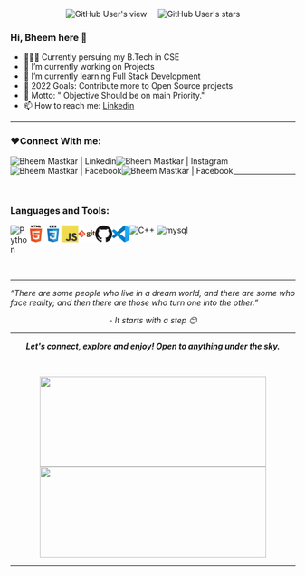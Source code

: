 <p align="center">
  <img alt="GitHub User's view" src="https://komarev.com/ghpvc/?username=bheem2510">&nbsp;&nbsp;&nbsp;&nbsp;
  <img alt="GitHub User's stars" src="https://img.shields.io/github/stars/bheem2510?color=yellow&label=%20Stars%20">
</p>

### Hi, Bheem here 👋 
- 👨🏻‍🎓 Currently persuing my B.Tech in CSE
- 🔭 I’m currently working on Projects
- 🌱 I’m currently learning Full Stack Development
- 🥅 2022 Goals: Contribute more to Open Source projects
- 🤺 Motto:  " Objective Should be on main Priority." 
- 📫 How to reach me: <a href="https://www.linkedin.com/in/bheem-mastkar-4510371ba">Linkedin</a>


<!---
bheem2510/bheem2510 is a ✨ special ✨ repository because its `README.md` (this file) appears on your GitHub profile.
You can click the Preview link to take a look at your changes.
--->
---
### ❤️Connect With me:
  
  <a href="https://www.linkedin.com/in/bheem-mastkar-4510371ba" target="_blank">
  <img align="left" alt="Bheem Mastkar | Linkedin" src="https://img.shields.io/badge/LinkedIn-0077B5?style=for-the-badge&logo=linkedin&logoColor=white"/>
  
  <a href="https://www.instagram.com/_real_bheem/" target="_blank">
   <img align="left" alt="Bheem Mastkar | Instagram" src="https://img.shields.io/badge/Instagram-E4405F?style=for-the-badge&logo=instagram&logoColor=white"/>
  </a>
  
  <a href="https://www.facebook.com/bheem.mastkar/" target="_blank">
   <img align="left" alt="Bheem Mastkar | Facebook" src="https://img.shields.io/badge/Facebook-1877F2?style=for-the-badge&logo=facebook&logoColor=white"/>
  </a>
  
  <a href="https://www.facebook.com/bheem.mastkar/" target="_blank">
   <img align="left" alt="Bheem Mastkar | Facebook" src="https://img.shields.io/badge/Gmail-D14836?style=for-the-badge&logo=gmail&logoColor=white"/>
  </a>
  </br>
  
  ---
<!-- </a>

<a href="https://www.instagram.com/_real_bheem/" target="_blank">
  <img align="left" alt="Niloy Sikdar | Play Store" src="https://img.shields.io/badge/Google_Play-414141?style=for-the-badge&logo=google-play&logoColor=white"/>
</a>
<a href="https://niloysikdar.medium.com/" target="_blank">
  <img align="left" alt="Niloy Sikdar | Medium" src="https://img.shields.io/badge/Medium-12100E?style=for-the-badge&logo=medium&logoColor=white" />
  </a>
  -->
  

</br>

  
  <!--
[![alt text][1.1]][1]
[![alt text][2.1]][2]
[![alt text][3.1]][3]
[![alt text][4.1]][4]
[![alt text][5.1]][5]
[![alt text][6.1]][6]


<!-- icons with padding -->

[1.1]: http://i.imgur.com/tXSoThF.png (twitter icon with padding)
[2.1]: http://i.imgur.com/P3YfQoD.png (facebook icon with padding)
[3.1]: http://i.imgur.com/yCsTjba.png (google plus icon with padding)
[4.1]: http://i.imgur.com/YckIOms.png (tumblr icon with padding)
[5.1]: http://i.imgur.com/1AGmwO3.png (dribbble icon with padding)
[6.1]: http://i.imgur.com/0o48UoR.png (github icon with padding)

<!-- icons without padding -->

[1.2]: http://i.imgur.com/wWzX9uB.png (twitter icon without padding)
[2.2]: http://i.imgur.com/fep1WsG.png (facebook icon without padding)
[3.2]: http://i.imgur.com/VlgBKQ9.png (google plus icon without padding)
[4.2]: http://i.imgur.com/jDRp47c.png (tumblr icon without padding)
[5.2]: http://i.imgur.com/Vvy3Kru.png (dribbble icon without padding)
[6.2]: http://i.imgur.com/9I6NRUm.png (github icon without padding)


<!-- links to your social media accounts -->

  
  
   ### Languages and Tools:

<img align="left" alt="Python" width="30px" src="https://i.imgur.com/gnK58k4.png">
<img align="left" alt="HTML5" width="30px" src="https://raw.githubusercontent.com/github/explore/80688e429a7d4ef2fca1e82350fe8e3517d3494d/topics/html/html.png" />
<img align="left" alt="CSS3" width="30px" src="https://raw.githubusercontent.com/github/explore/80688e429a7d4ef2fca1e82350fe8e3517d3494d/topics/css/css.png" />
<img align="left" alt="JavaScript" width="30px" src="https://raw.githubusercontent.com/github/explore/80688e429a7d4ef2fca1e82350fe8e3517d3494d/topics/javascript/javascript.png" />
<img align="left" alt="Git" width="30px" src="https://raw.githubusercontent.com/github/explore/80688e429a7d4ef2fca1e82350fe8e3517d3494d/topics/git/git.png" />
<img align="left" alt="GitHub" width="30px" src="https://raw.githubusercontent.com/github/explore/78df643247d429f6cc873026c0622819ad797942/topics/github/github.png" />
<img align="left" alt="Visual Studio Code" width="30px" src="https://raw.githubusercontent.com/github/explore/80688e429a7d4ef2fca1e82350fe8e3517d3494d/topics/visual-studio-code/visual-studio-code.png" />

<p align="left">
<img src="https://i.pinimg.com/originals/99/f8/87/99f887833c475448723d3c9ac16c179b.png" alt="C++" width="40" height="40"/>  
<img src="https://i.pinimg.com/originals/50/f1/58/50f1582a95bdac10f1c3fa295c8b947b.png" alt="mysql" width="40" height="40"/>
</p>
<br/>
<br/><br/>
 
 ---
<p align = "">
<I>“There are some people who live in a dream world, and there are some who face reality; and then there are those who turn one into the other.”</I> 
  <p align = "center"><I> - It starts with a step 😊 </I><p>
</p>

---
 

<p align = "center">
  <I><B>Let's connect, explore and enjoy! Open to anything under the sky.</B></I>
</p>

<br>

<p align = "center">
<img align="center" height="160" width="400" src="https://github-readme-stats.vercel.app/api?username=bheem2510&theme=nightowl&show_icons=true" />
<img align="center" height="160" width="400" src="https://github-readme-stats.vercel.app/api/top-langs/?username=bheem2510&layout=compact" />
</p>

---


